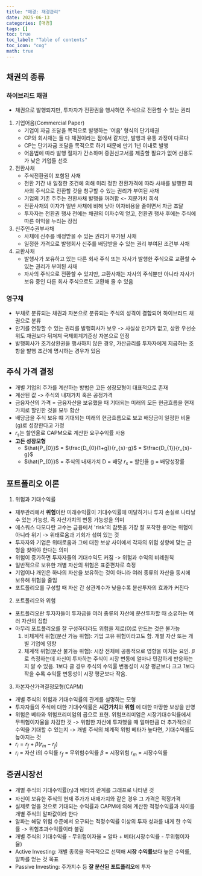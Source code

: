 ```yaml
---
title: "매경: 재경관리"
date: 2025-06-13
categories: [매경]
tags: []
toc: true
toc_label: "Table of contents"
toc_icon: "cog"
math: true
---
```

## 채권의 종류

### 하이브리드 채권
- 채권으로 발행되지만, 투자자가 전환권을 행사하면 주식으로 전환할 수 있는 권리

1. 기업어음(Commercial Paper)
   - 기업이 자금 조달을 목적으로 발행하는 '어음' 형식의 단기채권
   - CP와 회사채는 둘 다 채권이라는 점에서 같지만, 발행과 유통 과정이 다르다
   - CP는 단기자금 조달을 목적으로 하기 때문에 만기 1년 이내로 발행
   - 어음법에 따라 발행 절차가 간소하며 증권신고서를 제출할 필요가 없어 신용도가 낮은 기업들 선호
2. 전환사채
   - 주식전환권이 포함된 사채
   - 전환 기간 내 일정한 조건에 의해 미리 정한 전환가격에 따라 사채를 발행한 회사의 주식으로 전환할 것을 청구할 수 있는 권리가 부여된 사채
   - 기업의 기존 주주는 전환사채 발행을 꺼려함 <- 지분가치 희석
   - 전환사채의 이자가 일반 사채에 비해 낮아 이자비용을 줄이면서 자금 조달
   - 투자자는 전환권 행사 전에는 채권의 이자수익 얻고, 전환권 행사 후에는 주식에 따른 이익을 누리는 장점
3. 신주인수권부사채
   - 사채에 신주를 배정받을 수 있는 권리가 부가된 사채
   - 일정한 가격으로 발행회사 신주를 배당받을 수 있는 권리 부여된 조건부 사채
4. 교환사채
   - 발행사가 보유하고 있는 다른 회사 주식 또는 자사가 발행한 주식으로 교환할 수 있는 권리가 부여된 사채
   - 자사의 주식으로 전환할 수 있지만, 교환사채는 자사의 주식뿐만 아니라 자사가 보유 중인 다른 회사 주식으로도 교환해 줄 수 있음

### 영구채
- 부채로 분류되는 채권과 자본으로 분류되는 주식의 성격이 결합되어 하이브리드 채권으로 분류
- 만기를 연장할 수 있는 권리를 발행회사가 보유 -> 사실상 만기가 없고, 상환 우선순위도 채권보다 뒤쳐져 국제회계기준상 자본으로 인정
- 발행회사가 조기상환권을 행사하지 않은 경우, 가산금리를 투자자에게 지급하는 조항을 발행 조건에 명시하는 경우가 있음

## 주식 가격 결정
- 개별 기업의 주가를 계산하는 방법은 고든 성장모형이 대표적으로 존재
- 계산된 값 -> 주식의 내재가치 혹은 공정가격
- 금융자산의 가격 = 금융자산을 보유했을 때 기대되는 미래의 모든 현금흐름을 현재가치로 할인한 것을 모두 합산
- 배당금을 주식 보유 떄 기대되는 미래의 현금흐름으로 보고 배당금이 일정한 비율(g)로 성장한다고 가정
- $r_{s}$는 할인율로 CAPM으로 계산한 요구수익률 사용
- **고든 성장모형**
  - $\hat{P_{0}}$ = $\frac{D_{0}(1+g)}{r_{s}-g}$ = $\frac{D_{1}}{r_{s}-g}$
  - $\hat{P_{0}}$ = 주식의 내재가치 D = 배당 $r_{s}$ = 할인율 g = 배당성장률

## 포트폴리오 이론
1. 위험과 기대수익률
  - 재무관리에서 **위험**이란 미래수익률이 기대수익률에 미달하거나 투자 손실로 나타날 수 있는 가능성, 즉 자산가치의 변동 가능성을 의미
  - 애스워스 다모다란 교수는 금융에서 'risk'의 참뜻을 가장 잘 포착한 용어는 위험이 아니라 위기 -> 위태로움과 기회가 섞여 있는 것
  - 투자자와 기업은 위태로움과 그에 대한 보상 사이에서 각자의 위험 성향에 맞는 균형을 찾아야 한다는 의미
  - 위험이 증가하면 투자자들의 기대수익도 커짐 -> 위험과 수익의 비례원칙
  - 일반적으로 보유한 개별 자산의 위험은 표준편차로 측정
  - 기업이나 개인은 하나의 자산을 보유하는 것이 아니라 여러 종류의 자산을 동시에 보유해 위험을 줄임
  - 포트폴리오를 구성할 때 자산 간 상관계수가 낮을수록 분산투자의 효과가 커진다
2. 포트폴리오와 위험
- 포트폴리오란 투자자들이 투자금을 여러 종류의 자산에 분산투자할 때 소유하는 여러 자산의 집합
- 아무리 포트폴리오를 잘 구성하더라도 위험을 제로(0)로 만드는 것은 불가능
  1. 비체계적 위험(분산 가능 위험): 기업 고유 위험이라고도 함. 개별 자산 또는 개별 기업에 영향
  2. 체계적 위험(분산 불가능 위험): 시장 전체에 공통적으로 영향을 미치는 요인. $\beta$로 측정하는데 자신이 투자하는 주식이 시장 변동에 얼마나 민감하게 반응하는지 알 수 있음. 1보다 클 경우 주식의 수익률 변동성이 시장 평균보다 크고 1보다 작을 수록 수익률 변동성이 시장 평균보다 작음.
3. 자본자산가격결정모형(CAPM)
- 개별 주식의 위험과 기대수익률의 관계를 설명하는 모형
- 투자자들의 주식에 대한 기대수익률은 **시간가치**와 **위험** 에 대한 마땅한 보상을 반영
- 위험은 베타와 위험프리미엄의 곱으로 표현. 위험프리미엄은 시장기대수익률에서 무위험이자율을 차감한 것 -> 위험한 자산에 투자했을 때 얼마만큼 더 추가적으로 수익을 기대할 수 있는지 -> 개별 주식의 체계적 위험 베타가 높다면, 기대수익률도 높아지는 것
- $r_{i} = r_{f} + \beta(r_{m}-r_{f})$
- $r_{i}$ = 자산 i의 수익률 $r_{f}$ = 무위험수익률 $\beta$ = 시장위험 $r_{m}$ = 시장수익률

## 증권시장선
- 개별 주식의 기대수익률($r_{i}$)과 베타의 관계를 그래프로 나타낸 것
- 자신이 보유한 주식의 현재 주가가 내재가치와 같은 경우 그 가격은 적정가격
- 실제로 얻을 것으로 기대되는 수익률과 CAPM에 의해 계산한 적정수익률과 차이를 개별 주식의 알파값이라 한다
- 알파는 해당 위험 수준에서 요구되는 적정수익률 이상의 투자 성과를 내게 한 수익률 -> 위험초과수익률이라 불림
- 개별 주식의 기대수익률 - 무위험이자율 = 알파 + 베타(시장수익률 - 무위험이자율)
- Active Investing: 개별 종목을 적극적으로 선택해 **시장 수익률**보다 높은 수익률, 알파를 얻는 것 목표
- Passive Investing: 주가지수 등 **잘 분산된 포트폴리오**에 투자
